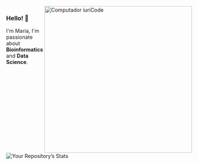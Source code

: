 <img src="https://media1.giphy.com/media/LMcB8XospGZO8UQq87/giphy.gif?cid=790b76118fc068656e6d0ef4f96f89c238cdf5fa8ebc8771&rid=giphy.gif&ct=g" min-width="150px" max-width="150px" width="400px" align="right" alt="Computador iuriCode">

### Hello! 👋

I'm Maria, I'm passionate about **Bioinformatics** and **Data Science**.


![Your Repository’s Stats](https://github-readme-stats.vercel.app/api?username=mariacmartins&show_icons=true)

